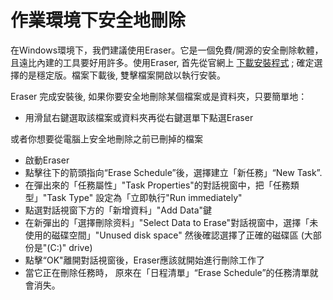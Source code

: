 [Title]: # (Windows上的安全刪除)
[Difficulty]: # (初學者)
[Order]: # (1)

# 作業環境下安全地刪除
在Windows環境下，我們建議使用Eraser。它是一個免費/開源的安全刪除軟體，且遠比內建的工具要好用許多。使用Eraser, 首先從官網上 [下載安裝程式](http://eraser.heidi.ie/download/) ; 確定選擇的是穩定版。檔案下載後, 雙擊檔案開啟以執行安裝。

Eraser 完成安裝後, 如果你要安全地刪除某個檔案或是資料夾，只要簡單地：
* 用滑鼠右鍵選取該檔案或資料夾再從右鍵選單下點選Eraser 

或者你想要從電腦上安全地刪除之前已刪掉的檔案
* 啟動Eraser
* 點擊往下的箭頭指向“Erase Schedule”後，選擇建立「新任務」“New Task”.
* 在彈出來的「任務屬性」"Task Properties"的對話視窗中，把「任務類型」"Task Type" 設定為「立即執行"Run immediately"
* 點選對話視窗下方的「新增資料」"Add Data"鍵
* 在新彈出的「選擇刪除资料」"Select Data to Erase"對話視窗中，選擇「未使用的磁碟空間」"Unused disk space"  然後確認選擇了正確的磁碟區 (大部份是"(C:)" drive)
* 點擊“OK"離開對話視窗後，Eraser應該就開始進行刪除工作了
* 當它正在刪除任務時， 原來在「日程清單」“Erase Schedule”的任務清單就會消失。